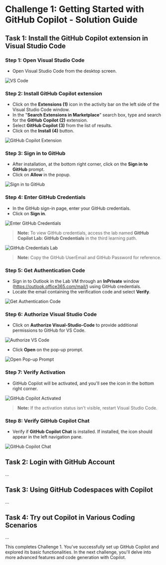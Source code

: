 # Challenge 1: Getting Started with GitHub Copilot - Solution Guide

## Task 1: Install the GitHub Copilot extension in Visual Studio Code

### Step 1: Open Visual Studio Code
   - Open Visual Studio Code from the desktop screen.
   
   ![VS Code](../media/vscode.png)

### Step 2: Install GitHub Copilot extension
   - Click on the **Extensions (1)** icon in the activity bar on the left side of the Visual Studio Code window.
   - In the "**Search Extensions in Marketplace**" search box, type and search for the **GitHub Copilot (2)** extension.
   - Select **GitHub Copilot (3)** from the list of results.
   - Click on the **Install (4)** button.

   ![GitHub Copilot Extension](../media/task1.1.png)

### Step 3: Sign in to GitHub
   - After installation, at the bottom right corner, click on the **Sign in to GitHub** prompt.
   - Click on **Allow** in the popup.

   ![Sign in to GitHub](../media/signingin.png)

### Step 4: Enter GitHub Credentials
   - In the GitHub sign-in page, enter your GitHub credentials.
   - Click on **Sign in**.

   ![Enter GitHub Credentials](../media/gisignin.png)

   > **Note:** To view GitHub credentials, access the lab named **GitHub Copilot Lab: GitHub Credentials** in the third learning path.

   ![GitHub Credentials Lab](../media/git-odl-cred-1.png)

   > **Note:** Copy the GitHub UserEmail and GitHub Password for reference.

### Step 5: Get Authentication Code
   - Sign in to Outlook in the Lab VM through an **InPrivate** window (https://outlook.office365.com/mail/) using GitHub credentials.
   - Locate the email containing the verification code and select **Verify**.

   ![Get Authentication Code](../media/verify1.png)

### Step 6: Authorize Visual Studio Code
   - Click on **Authorize Visual-Studio-Code** to provide additional permissions to GitHub for VS Code.

   ![Authorize VS Code](../media/1-2.png)

   - Click **Open** on the pop-up prompt.

   ![Open Pop-up Prompt](../media/1-10.png)

### Step 7: Verify Activation
   - GitHub Copilot will be activated, and you'll see the icon in the bottom right corner.

   ![GitHub Copilot Activated](../media/icon.png)

   > **Note:** If the activation status isn't visible, restart Visual Studio Code.

### Step 8: Verify GitHub Copilot Chat
   - Verify if **GitHub Copilot Chat** is installed. If installed, the icon should appear in the left navigation pane.

   ![GitHub Copilot Chat](../media/chatnew.png)

## Task 2: Login with GitHub Account

...

## Task 3: Using GitHub Codespaces with Copilot

...

## Task 4: Try out Copilot in Various Coding Scenarios

...

This completes Challenge 1. You've successfully set up GitHub Copilot and explored its basic functionalities. In the next challenge, you'll delve into more advanced features and code generation with Copilot.

